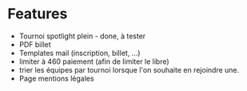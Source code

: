 # Features

- Tournoi spotlight plein - done, à tester
- PDF billet
- Templates mail (inscription, billet, ...)
- limiter à 460 paiement (afin de limiter le libre)
- trier les équipes par tournoi lorsque l'on souhaite en rejoindre une.
- Page mentions légales